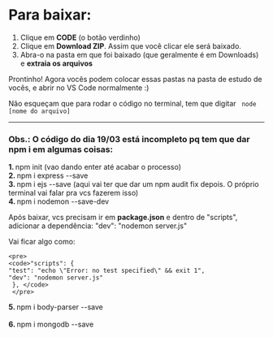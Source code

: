 
# Para baixar:

1. Clique em <b>CODE</b> (o botão verdinho) 
2. Clique em <b>Download ZIP</b>. Assim que você clicar ele será baixado. 
3. Abra-o na pasta em que foi baixado (que geralmente é em Downloads) e <b>extraia os arquivos</b>

Prontinho! Agora vocês podem colocar essas pastas na pasta de estudo de vocês, e abrir no VS Code normalmente :)

Não esqueçam que para rodar o código no terminal, tem que digitar <code> node [nome do arquivo] </code>

<hr>

<h3> Obs.: O código do dia <b>19/03</b> está incompleto pq tem que dar npm i em algumas coisas:</h3>
<b> 1. </b> npm init (vao dando enter até acabar o processo) <br> 
<b> 2. </b> npm i express --save <br> 
<b> 3. </b> npm i ejs --save (aqui vai ter que dar um npm audit fix depois. O próprio terminal vai falar pra vcs fazerem isso) <br> 
<b> 4. </b> npm i nodemon --save-dev <br>
    <p> Após baixar, vcs precisam ir em <b>package.json</b> e dentro de "scripts", adicionar a dependência: "dev": "nodemon server.js" </p>
    <p> Vai ficar algo como: </p>

    <pre>
    <code>"scripts": { 
    "test": "echo \"Error: no test specified\" && exit 1",
    "dev": "nodemon server.js"
     }, </code>
     </pre>
  <b> 5. </b> npm i body-parser --save <br>    
  <b> 6. </b> npm i mongodb --save 
  
  

     
